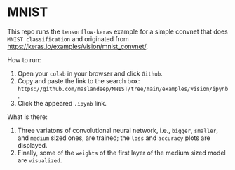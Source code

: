 # MNIST
This repo runs the `tensorflow-keras` example for a simple convnet that does `MNIST classification` and originated from https://keras.io/examples/vision/mnist_convnet/.

How to run:
1) Open your `colab` in your browser and click `Github`.
2) Copy and paste the link to the search box: `https://github.com/maslandeep/MNIST/tree/main/examples/vision/ipynb`.
3) Click the appeared `.ipynb` link.

What is there:
1) Three variatons of convolutional neural network, i.e., `bigger`, `smaller`, and `medium` sized ones, are trained; the `loss` and `accuracy` plots are displayed.
2) Finally, some of the `weights` of the first layer of the medium sized model are `visualized`.
